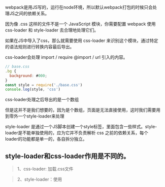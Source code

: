 webpack是用JS写的，运行在node环境，所以默认webpack打包的时候只会处理JS之间的依赖关系。

因为像 .css 这样的文件不是一个 JavaScript 模块，你需要配置 webpack 使用 css-loader 和 style-loader 去合理地处理它们。



如果在JS中导入了css，那么就需要使用 css-loader 来识别这个模块，通过特定的语法规则进行转换内容最后导出。

css-loader会处理 import / require @import / url 引入的内容。
```js
// base.css
.bg {
  background: #000;
}
const style = require('./base.css')
console.log(style, 'css')

```

css-loader处理之后导出的是一个数组

但是这并不是我们想要的，因为是个数组，页面是无法直接使用，这时我们需要用到零外一个style-loader来处理

style-loader 是通过一个JS脚本创建一个style标签，里面包含一些样式。style-loader是不能单独使用的，应为它并不负责解析 css 之前的依赖关系，每个loader的功能都是单一的，各自拆分独立。


## style-loader和css-loader作用是不同的。

>  1、css-loader: 加载.css文件

>  2、style-loader：使用<style>将css-loader内部样式注入到我们的HTML页面


由于webpack只能处理js相关的文件，所以像图片和css资源是处理不了的，css-loader的作用是将css文件转换成webpack能够处理的资源，而style-loader就是帮我们直接将css-loader解析后的内容挂载到html页面当中。


 css-loader帮助我们解析css成为js对象
 sytle-loader可以从css-loader解析的对象中提取css样式挂载到页面当中


 ### less-loader

Less是CSS预处理语言，扩展了CSS语言，增加了变量、Mixin、函数等特性，Less-loader的作用就是将less代码转译为浏览器可以识别的CSS代码。
```less
// demo.less
@base: #f938ab;

.box-shadow(@style, @c) when (iscolor(@c)) {
  -webkit-box-shadow: @style @c;
  box-shadow:         @style @c;
}
.box-shadow(@style, @alpha: 50%) when (isnumber(@alpha)) {
  .box-shadow(@style, rgba(0, 0, 0, @alpha));
}
.box {
  color: saturate(@base, 5%);
  border-color: lighten(@base, 30%);
  div { .box-shadow(0 0 5px, 30%) }
}
```

上面的less代码会被less-loader转译为：
```css
// demo.css
.box {
  color: #fe33ac;
  border-color: #fdcdea;
}
.box div {
  -webkit-box-shadow: 0 0 5px rgba(0, 0, 0, 0.3);
  box-shadow: 0 0 5px rgba(0, 0, 0, 0.3);
}

```

所以less-loader的原理很简单，就是调用less库提供的方法，转译less语法后输出，如下：
```js
// less-loader实现（经简化）
const less = require('less');

module.exports = function(content) {
  const callback = this.async(); // 转译比较耗时，采用异步方式
  const options = this.getOptions(); // 获取配置文件中less-loader的options
  
  less.render(
    content,
    createOptions(options), // less转译的配置
    (err, output) => {
      callback(err, output.css); // 将生成的css代码传递给下一个loader
    }
  );
};
```

### css-loader

Css-loader的作用主要是解析css文件中的@import和url语句，处理css-modules，并将结果作为一个js模块返回。
假如我们有a.css、b.css、c.css：


// a.css
```css

@import './b.css'; // 导入b.css
.a {
  font-size: 16px;
}
```



// b.css
```css

@import './c.css'; // 导入c.css
.b {
  color: red;
}
```



// c.css
```css

.c {
  font-weight: bolder;
}
```
来看看css-loader对a.css的编译输出：

```js


// css-loader输出

exports = module.exports = require("../../../node_modules/css-loader/lib/css-base.js")(false);


// imports
// 文件需要的依赖js模块，这里为空

// module
exports.push([ // 模块导出内容
  module.id, 
  ".src-components-Home-index__c--3riXS {\n  font-weight: bolder;\n}\n.src-components-Home-index__b--I-yI3 {\n  color: red;\n}\n.src-components-Home-index__a--3EFPE {\n  font-size: 16px;\n}\n", 
  ""
]); 

// exports
exports.locals = { // css-modules的类名映射
  "c": "src-components-Home-index__c--3riXS",
  "b": "src-components-Home-index__b--I-yI3",
  "a": "src-components-Home-index__a--3EFPE"
};

```

可以理解为css-loader将a.css、b.css和c.css的样式内容以字符串的形式拼接在一起，并将其作为js模块的导出内容。

####  css-loader源码（经简化）

```js
// https://github.com/webpack-contrib/css-loader/blob/master/src/index.js
import postcss from 'postcss';

module.exports = async function (content, map, meta) {
  const options = this.getOptions(); // 获取配置

  const plugins = []; // 转译源码所需的postcss插件
  shouldUseModulesPlugins(options, this) && plugins.push(modulesPlugins); // 处理css-modules
  shouldUseImportPlugin(options, this) && plugins.push(importPlugin); // 处理@import语句
  shouldUseURLPlugin(options, this) && plugins.push(urlPlugin); // 处理url()语句
  shouldUseIcssPlugin(options, this) && plugins.push(icssPlugin); // 处理icss相关逻辑

  if (meta && meta.ast) { // 复用前面loader生成的CSS AST（如postcss-loader）
    content = meta.ast.root;
  }

  const result = await postcss(plugins).process(content); // 使用postcss转译源码

  const importCode = getImportCode(); // 需要导入的依赖语句
  const moduleCode = getModuleCode(result); // 模块导出内容
  const exportCode = getExportCode(); // 其他需要导出的信息，如css-modules的类名映射等

  const callback = this.async(); // 异步返回
  callback(null, `${importCode}${moduleCode}${exportCode}`);
};
```


## style-loader
经过css-loader的转译，我们已经得到了完整的css样式代码，style-loader的作用就是将结果以style标签的方式插入DOM树中。
直觉上似乎我们只需要像下面这样返回一段js代码，将css-loader返回的结果插入DOM就行：
```js
module.exports = function (content) {
  return `
    const style = document.createElement('style');
    style.innerHTML = '${content}';
    document.head.appendChild(style);
  `;
};

```

但css-loader返回的不是css样式代码的文本，而是一个js模块的代码，将这些js代码直接放进style标里显然是不行的。
我们来看看style-loader的实现：
 style-loader

 ```js
import loaderUtils from 'loader-utils';

module.exports = function (content) {
  // do nothing
};

module.exports.pitch = function (remainingRequest) {
  /*
  * 用require语句获取css-loader返回的js模块的导出
  * 用'!!'前缀跳过配置中的loader，避免重复执行
  * 用remainingRequest参数获取loader链的剩余部分，在本例中是css-loader、less-loader
  * 用loaderUtils的stringifyRequest方法将request语句中的绝对路径转为相对路径
  */
  const requestPath = loaderUtils.stringifyRequest(this, '!!' + remainingRequest);

  // 本例中requestPath为:
  // '!!../node_modules/css-loader/index.js!../node_modules/less-loader/dist/cjs.js!src/styles/index.less'

  return `
    const content = require(${requestPath})
    const style = document.createElement('style');
    style.innerHTML = content;
    document.head.appendChild(style);
  `;
};

```

### style-loader的几个设计思路：

css-loader返回的样式只能通过其js模块的运行时得到，故使用require语句取得
normal方法实际上什么都没做，在pitch方法里中断loader链的执行，再以inline方式调用了后方的loader来加载当前的less文件
如果将pitch中的实现放到normal方法里，就会造成loader链执行两遍
如果requestPath中没有'!!'前缀，就会造成loader链被无限循环调用

style-loader的实现逻辑比较绕，也是一个比较经典的pitch应用，理解了它的原理，就可以是说对loader的调用链、执行顺序和模块化输出等有了一个比较全面的认识，推荐细细体会。



